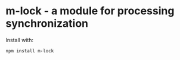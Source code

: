 m-lock - a module for processing synchronization
===========================

Install with:

    npm install m-lock
